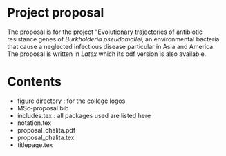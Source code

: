 # Project proposal

The proposal is for the project "Evolutionary trajectories of antibiotic resistance genes of *Burkholderia pseudomallei*, an environmental bacteria that cause a neglected infectious disease particular in Asia and America. The proposal is written in *Latex* which its pdf version is also available.

# Contents

- figure directory : for the college logos
- MSc-proposal.bib
- includes.tex : all packages used are listed here
- notation.tex
- proposal_chalita.pdf
- proposal_chalita.tex
- titlepage.tex
